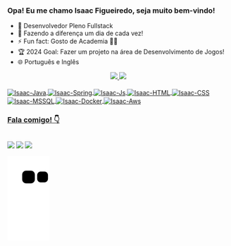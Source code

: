 ### Opa! Eu me chamo Isaac Figueiredo, seja muito bem-vindo! 

- 🌱 Desenvolvedor Pleno Fullstack
- 💬 Fazendo a diferença um dia de cada vez!
- ⚡ Fun fact: Gosto de Academia 🏋️‍♂️
- 🏆 2024 Goal: Fazer um projeto na área de Desenvolvimento de Jogos!
- 🌐 Português e Inglês

<div align="center">
  <a href="https://github.com/figueiredoisaac">
  <img height="180em" src="https://github-readme-stats.vercel.app/api?username=figueiredoisaac&show_icons=true&theme=radical&include_all_commits=true&count_private=true"/>
  <img height="180em" src="https://github-readme-stats.vercel.app/api/top-langs/?username=figueiredoisaac&layout=compact&langs_count=7&theme=radical"/>
</div>

<div style="display: inline_block"><br>
  <img align="center" alt="Isaac-Java" height="30" width="40" src="https://cdn.jsdelivr.net/gh/devicons/devicon/icons/java/java-plain-wordmark.svg">
  <img align="center" alt="Isaac-Spring" height="30" width="40" src="https://cdn.jsdelivr.net/gh/devicons/devicon/icons/spring/spring-original.svg" />  
  <img align="center" alt="Isaac-Js" height="30" width="40" src="https://cdn.jsdelivr.net/gh/devicons/devicon/icons/javascript/javascript-plain.svg">
  <img align="center" alt="Isaac-HTML" height="30" width="40" src="https://cdn.jsdelivr.net/gh/devicons/devicon/icons/html5/html5-plain-wordmark.svg">
  <img align="center" alt="Isaac-CSS" height="30" width="40" src="https://cdn.jsdelivr.net/gh/devicons/devicon/icons/css3/css3-plain-wordmark.svg" >
  <img align="center" alt="Isaac-MSSQL" height="30" width="40" src="https://cdn.jsdelivr.net/gh/devicons/devicon/icons/microsoftsqlserver/microsoftsqlserver-plain-wordmark.svg" />
  <img align="center" alt="Isaac-Docker" height="30" width="40" src="https://cdn.jsdelivr.net/gh/devicons/devicon/icons/docker/docker-plain.svg" />
  <img align="center" alt="Isaac-Aws" height="30" width="40" src="https://cdn.jsdelivr.net/gh/devicons/devicon/icons/amazonwebservices/amazonwebservices-plain-wordmark.svg" />
          
  
</div>

### Fala comigo! 👇

<div style="display: inline_block"><br> 
  <a href="https://instagram.com/figueiredoisaac" target="_blank"><img src="https://img.shields.io/badge/-Instagram-%23E4405F?style=for-the-badge&logo=instagram&logoColor=white" target="_blank"></a>
  <a href = "mailto:figueiredoisaac@gmail.com"><img src="https://img.shields.io/badge/-Gmail-%23333?style=for-the-badge&logo=gmail&logoColor=white" target="_blank"></a>
  <a href="https://www.linkedin.com/in/figueiredoisaac" target="_blank"><img src="https://img.shields.io/badge/-LinkedIn-%230077B5?style=for-the-badge&logo=linkedin&logoColor=white" target="_blank"></a> 
  
 ![Snake animation](https://github.com/figueiredoisaac/figueiredoisaac/blob/output/github-contribution-grid-snake.svg)
</div>
